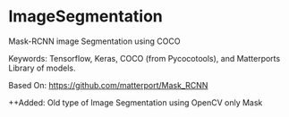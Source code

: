 # ImageSegmentation
Mask-RCNN image Segmentation using COCO

Keywords: Tensorflow, Keras, COCO (from Pycocotools), and Matterports Library of models.

Based On: https://github.com/matterport/Mask_RCNN

++Added: Old type of Image Segmentation using OpenCV only Mask

